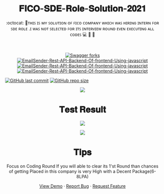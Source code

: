 <h1 align="center">𝐅𝐈𝐂𝐎-𝐒𝐃𝐄-𝐑𝐨𝐥𝐞-𝐒𝐨𝐥𝐮𝐭𝐢𝐨𝐧-𝟐𝟎𝟐𝟏</h1>

<p align="center">:octocat: 🌟ᴛʜɪꜱ ɪꜱ ᴍʏ ꜱᴏʟᴜᴛɪᴏɴ ᴏꜰ ꜰɪᴄᴏ ᴄᴏᴍᴘᴀɴʏ ᴡʜɪᴄʜ ᴡᴀꜱ ʜɪʀɪɴɢ ɪɴᴛᴇʀɴ ꜰᴏʀ ꜱᴅᴇ ʀᴏʟᴇ .ɪ ᴡᴀꜱ ɴᴏᴛ ꜱᴇʟᴇᴄᴛᴇᴅ ꜰᴏʀ ɪᴛꜱ ɪɴᴛᴇʀᴠɪᴇᴡ ʀᴏᴜɴᴅ ᴇᴠᴇɴ ᴇxᴇᴄᴜᴛɪɴɢ ᴀʟʟ ᴄᴏᴅᴇꜱ 💻 🎯 🚀 <p><br>
 <p align="center">
 <a href="https://github.com/ashish2030/FICO-SDE-ROLE-SOLUTION-IN-2021-FOR-BATCH-2022/fork" target="blank">
 <img src="https://img.shields.io/github/forks/ashish2030/FICO-SDE-ROLE-SOLUTION-IN-2021-FOR-BATCH-2022?style=flat-square" alt="Swagger forks"/>
</a>
<a href="https://github.com/ashish2030/Swagger/stargazers" target="blank">
<img src="https://img.shields.io/github/stars/ashish2030/FICO-SDE-ROLE-SOLUTION-IN-2021-FOR-BATCH-2022?style=flat-square" alt="EmailSender-Rest-API-Backend-Of-frontend-Using-javascript"/>
</a>
<a href="https://github.com/ashish2030/FICO-SDE-ROLE-SOLUTION-IN-2021-FOR-BATCH-2022/issues" target="blank">
<img src="https://img.shields.io/github/issues/ashish2030/FICO-SDE-ROLE-SOLUTION-IN-2021-FOR-BATCH-2022?style=flat-square" alt="EmailSender-Rest-API-Backend-Of-frontend-Using-javascript"/>
</a>
<a href="https://github.com/ashish2030/FICO-SDE-ROLE-SOLUTION-IN-2021-FOR-BATCH-2022/pulls" target="blank">
<img src="https://img.shields.io/github/issues-pr/ashish2030/FICO-SDE-ROLE-SOLUTION-IN-2021-FOR-BATCH-2022?style=flat-square" alt="EmailSender-Rest-API-Backend-Of-frontend-Using-javascript"/>
</a>
</p>


[![GitHub last commit](https://img.shields.io/github/last-commit/ashish2030/FICO-SDE-ROLE-SOLUTION-IN-2021-FOR-BATCH-2022)](https://github.com/ashish2030/FICO-SDE-ROLE-SOLUTION-IN-2021-FOR-BATCH-2022/commits/master)
[![GitHub repo size](https://img.shields.io/github/repo-size/ashish2030/FICO-SDE-ROLE-SOLUTION-IN-2021-FOR-BATCH-2022)](https://github.com/ashish2030/FICO-SDE-ROLE-SOLUTION-IN-2021-FOR-BATCH-2022/archive/master.zip)
  
  
 <p align="center"><img src="https://github.com/Ashish2030/FICO-SDE-ROLE-SOLUTION-IN-2021-FOR-BATCH-2022/blob/master/Assests/Email_2%20(2).png"/> 
 
 
  <h1 align="center">𝐓𝐞𝐬𝐭 𝐑𝐞𝐬𝐮𝐥𝐭</h1>
  
 <p align="center"><img src="https://github.com/Ashish2030/FICO-SDE-ROLE-SOLUTION-IN-2021-FOR-BATCH-2022/blob/master/Assests/MyTest.jpeg"/> 

  
 
  
 <p align="center"><img src="https://github.com/Ashish2030/FICO-SDE-ROLE-SOLUTION-IN-2021-FOR-BATCH-2022/blob/master/Assests/Email_1%20(1).png"/> 
  <h1 align="center">𝐓𝐢𝐩𝐬</h1>
<p align="center">Focus on Coding Round If you will able to clear its 1'st Round than chances of getting Placed in this company is very High with a Decent Package(6-8LPA)</p>
   
   <p align="center">
    <a href="https://www.fico.com/en/about-us" target="blank">View Demo</a>
    ·
    <a href="https://github.com/ashish2030/FICO-SDE-ROLE-SOLUTION-IN-2021-FOR-BATCH-2022/issues/new/choose">Report Bug</a>
    ·
    <a href="https://github.com/ashish2030/FICO-SDE-ROLE-SOLUTION-IN-2021-FOR-BATCH-2022/issues/new/choose">Request Feature</a>
</p>
